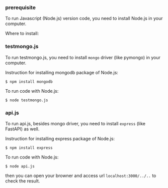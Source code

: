 
### prerequisite
To run Javascript (Node.js) version code, you need to install Node.js in your computer.

Where to install:

### testmongo.js
To run testmongo.js, you need to install `mongo` driver (like pymongo) in your computer. 

Instruction for installing mongodb package of Node.js:

```shell
$ npm install mongodb
```


To run code with Node.js:
```shell
$ node testmongo.js
```

### api.js

To run api.js, besides mongo driver, you need to install `express` (like FastAPI) as well.

Instruction for installing express package of Node.js:

```shell
$ npm install express
```

To run code with Node.js:
```shell
$ node api.js
```

then you can open your browner and access url `localhost:3000/../..` to check the result.
